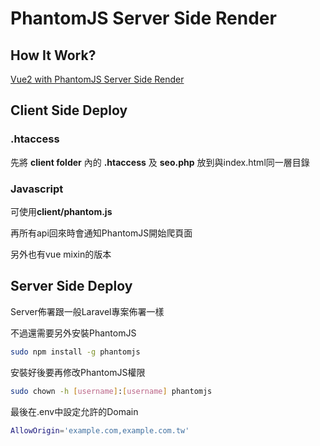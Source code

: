 # PhantomJS Server Side Render

## How It Work?

[Vue2 with PhantomJS Server Side Render](https://blog.ciao.idv.tw/article/149797423052267#introduction)

## Client Side Deploy

### .htaccess

先將 **client folder** 內的 **.htaccess** 及 **seo.php** 放到與index.html同一層目錄

### Javascript

可使用**client/phantom.js**

再所有api回來時會通知PhantomJS開始爬頁面

另外也有vue mixin的版本

## Server Side Deploy

Server佈署跟一般Laravel專案佈署一樣

不過還需要另外安裝PhantomJS

```bash
sudo npm install -g phantomjs
```

安裝好後要再修改PhantomJS權限
```bash
sudo chown -h [username]:[username] phantomjs
```

最後在.env中設定允許的Domain

```bash
AllowOrigin='example.com,example.com.tw'
```